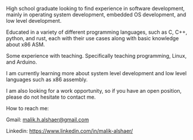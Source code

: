 High school graduate looking to find experience in software development, mainly in operating system development, embedded OS development, and low level development.

Educated in a variety of different programming languages, such as C, C++, python, and rust, each with their use cases along with basic knowledge about x86 ASM.

Some experience with teaching. Specifically teaching programming, Linux, and Arduino.

I am currently learning more about system level development and low level languages such as x86 assembly.

I am also looking for a work opportunity, so if you have an open position, please do not hesitate to contact me.

How to reach me:

Gmail: malik.h.alshaer@gmail.com

Linkedin: https://www.linkedin.com/in/malik-alshaer/
